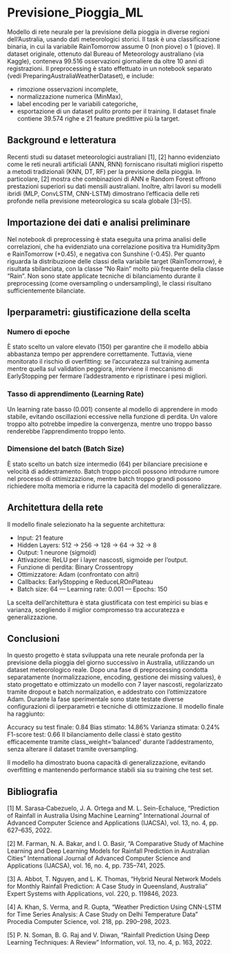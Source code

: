 # Previsione_Pioggia_ML
Modello di rete neurale per la previsione della pioggia in diverse regioni dell’Australia, usando dati meteorologici storici. Il task è una classificazione binaria, in cui la variabile RainTomorrow assume 0 (non piove) o 1 (piove).
Il dataset originale, ottenuto dal Bureau of Meteorology australiano (via Kaggle), conteneva 99.516 osservazioni giornaliere da oltre 10 anni di registrazioni.
Il preprocessing è stato effettuato in un notebook separato (vedi PreparingAustraliaWeatherDataset), e include:
- rimozione osservazioni incomplete,
- normalizzazione numerica (MinMax),
- label encoding per le variabili categoriche,
- esportazione di un dataset pulito pronto per il training.
Il dataset finale contiene 39.574 righe e 21 feature predittive più la target.

## Background e letteratura
Recenti studi su dataset meteorologici australiani [1], [2] hanno evidenziato come le reti neurali artificiali (ANN, RNN) forniscano risultati migliori rispetto a metodi tradizionali (KNN, DT, RF) per la previsione della pioggia. In particolare, [2] mostra che combinazioni di ANN e Random Forest offrono prestazioni superiori su dati mensili australiani. Inoltre, altri lavori su modelli ibridi (MLP, ConvLSTM, CNN-LSTM) dimostrano l’efficacia delle reti profonde nella previsione meteorologica su scala globale [3]–[5].

## Importazione dei dati e analisi preliminare
Nel notebook di preprocessing è stata eseguita una prima analisi delle correlazioni, che ha evidenziato una correlazione positiva tra Humidity3pm e RainTomorrow (+0.45), e negativa con Sunshine (-0.45).
Per quanto riguarda la distribuzione delle classi della variabile target (RainTomorrow), è risultata sbilanciata, con la classe “No Rain” molto più frequente della classe “Rain”.
Non sono state applicate tecniche di bilanciamento durante il preprocessing (come oversampling o undersampling), le classi risultano sufficientemente bilanciate.

## Iperparametri: giustificazione della scelta
### Numero di epoche
È stato scelto un valore elevato (150) per garantire che il modello abbia abbastanza tempo per apprendere correttamente. Tuttavia, viene monitorato il rischio di overfitting: se l’accuratezza sul training aumenta mentre quella sul validation peggiora, interviene il meccanismo di EarlyStopping per fermare l’addestramento e ripristinare i pesi migliori.

### Tasso di apprendimento (Learning Rate)
Un learning rate basso (0.001) consente al modello di apprendere in modo stabile, evitando oscillazioni eccessive nella funzione di perdita. Un valore troppo alto potrebbe impedire la convergenza, mentre uno troppo basso renderebbe l’apprendimento troppo lento.

### Dimensione del batch (Batch Size)
È stato scelto un batch size intermedio (64) per bilanciare precisione e velocità di addestramento. Batch troppo piccoli possono introdurre rumore nel processo di ottimizzazione, mentre batch troppo grandi possono richiedere molta memoria e ridurre la capacità del modello di generalizzare.

## Architettura della rete
Il modello finale selezionato ha la seguente architettura:
- Input: 21 feature
- Hidden Layers: 512 → 256 → 128 → 64 → 32 → 8
- Output: 1 neurone (sigmoid)
- Attivazione: ReLU per i layer nascosti, sigmoide per l’output.
- Funzione di perdita: Binary Crossentropy
- Ottimizzatore: Adam (confrontato con altri)
- Callbacks: EarlyStopping e ReduceLROnPlateau
- Batch size: 64 — Learning rate: 0.001 — Epochs: 150

La scelta dell’architettura è stata giustificata con test empirici su bias e varianza, scegliendo il miglior compromesso tra accuratezza e generalizzazione.

## Conclusioni
In questo progetto è stata sviluppata una rete neurale profonda per la previsione della pioggia del giorno successivo in Australia, utilizzando un dataset meteorologico reale.
Dopo una fase di preprocessing condotta separatamente (normalizzazione, encoding, gestione dei missing values), è stato progettato e ottimizzato un modello con 7 layer nascosti, regolarizzato tramite dropout e batch normalization, e addestrato con l’ottimizzatore Adam.
Durante la fase sperimentale sono state testate diverse configurazioni di iperparametri e tecniche di ottimizzazione. Il modello finale ha raggiunto:

Accuracy su test finale: 0.84
Bias stimato: 14.86%
Varianza stimata: 0.24%
F1-score test: 0.66
Il bilanciamento delle classi è stato gestito efficacemente tramite class_weight='balanced' durante l’addestramento, senza alterare il dataset tramite oversampling.

Il modello ha dimostrato buona capacità di generalizzazione, evitando overfitting e mantenendo performance stabili sia su training che test set.

## Bibliografia
[1] M. Sarasa‑Cabezuelo, J. A. Ortega and M. L. Sein-Echaluce, “Prediction of Rainfall in Australia Using Machine Learning” International Journal of Advanced Computer Science and Applications (IJACSA), vol. 13, no. 4, pp. 627–635, 2022.

[2] M. Farman, N. A. Bakar, and I. O. Basir, “A Comparative Study of Machine Learning and Deep Learning Models for Rainfall Prediction in Australian Cities” International Journal of Advanced Computer Science and Applications (IJACSA), vol. 16, no. 4, pp. 735–741, 2025.

[3] A. Abbot, T. Nguyen, and L. K. Thomas, “Hybrid Neural Network Models for Monthly Rainfall Prediction: A Case Study in Queensland, Australia” Expert Systems with Applications, vol. 220, p. 119846, 2023.

[4] A. Khan, S. Verma, and R. Gupta, “Weather Prediction Using CNN-LSTM for Time Series Analysis: A Case Study on Delhi Temperature Data” Procedia Computer Science, vol. 218, pp. 290–298, 2023.

[5] P. N. Soman, B. G. Raj and V. Diwan, “Rainfall Prediction Using Deep Learning Techniques: A Review” Information, vol. 13, no. 4, p. 163, 2022.

